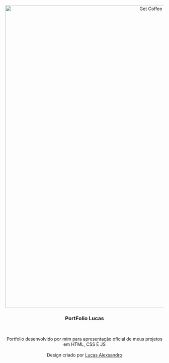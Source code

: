 <br />
<p align="center">
    <img src="https://imgur.com/a/jrqQvhj" alt="Get Coffee Design" width="960">

  <h3 align="center">PortFolio Lucas</h3>
 <br />
  <p align="center">
     Portfolio desenvolvido por mim para apresentação oficial de meus projetos
    em HTML, CSS E JS
       <br />
    <br />
    Design criado por <a href="https://www.linkedin.com/in/lucasalexsandro/">Lucas Alexsandro</a>

  </p>
</p>


